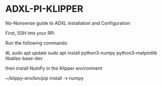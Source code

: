 # ADXL-PI-KLIPPER
No-Nonsense guide to ADXL installation and Configuration

First, SSH into your RPi

Run the following commands:



#L sudo apt update
sudo apt install python3-numpy python3-matplotlib libatlas-base-dev 

then install NumPy in the Klipper environment

~/klippy-env/bin/pip install -v numpy


